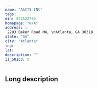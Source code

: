 ```yaml
---
name: "AACTS INC"
tags:
ein: 472522783
homepage: "N/A"
address: |
 2283 Baker Road NW, \nAtlanta, GA 30318
state: "GA"
city: "Atlanta"
lng: 
lat: 
description: ""
is_501c3: X
---
```


## Long description



